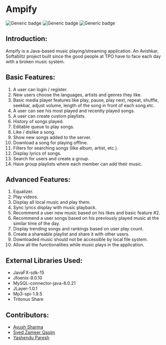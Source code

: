 # Ampify 

![Generic badge](https://img.shields.io/badge/Built%a0with-Java-blue.svg)
![Generic badge](https://img.shields.io/badge/Built%a0with-JavaFX-blue.svg)
![Generic badge](https://img.shields.io/badge/Backend%a0-MySQL-red.svg)

## Introduction:
Ampify is a Java-based music playing/streaming application. An Avishkar, Softablitz project built since the good people at TPO have to face each day with a broken music system.

## Basic Features:

1. A user can login / register.
2. New users choose the languages, artists and genres they like.
3. Basic media player features like play, pause, play next, repeat, shuffle, seekbar, adjust volume, length of the song in front of each song.etc.
4. A user can see his most played and recently played songs.
5. A user can create custom playlists.
6. History of songs played.
7. Editable queue to play songs.
8. Like / dislike a song.
9. Show new songs added to the server.
10. Download a song for playing offline.
11. Filters for searching songs (like album, artist, etc.).
12. Display lyrics of songs.
13. Search for users and create a group.
14. Have group playlists where each member can add their music.

## Advanced Features:

1. Equalizer.
2. Play videos.
3. Display all local music and play them.
4. Sync lyrics display with music playback.
5. Recommend a user new music based on his likes and basic feature #2.
6. Recommend a user songs based on his previously played music at the similar time of the day.
7. Display trending songs and rankings based on user play count.
8. Create a shareable playlist and share it with other users.
10. Downloaded music should not be accessible by local file system.
11. Allow all the functionalities while music plays in the application.

## External Libraries Used:

* JavaFX-sdk-15
* Jfoenix-9.0.10
* MySQL-connector-java-8.0.21
* JLayer-1.0.1
* Mp3-spi-1.9.5
* Tritonus Share

## Contributors:

* [Ayush Sharma](https://github.com/ayayushsharma)
* [Syed Zameer Qasim](https://github.com/szqskywalker)
* [Yashendu Paresh](https://github.com/Spirit-ofJoy)
